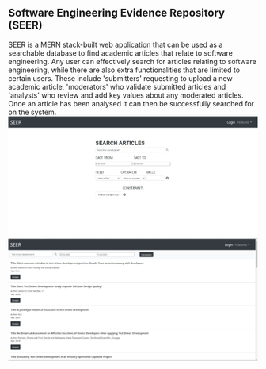 ## Software Engineering Evidence Repository (SEER)

SEER is a MERN stack-built web application that can be used as a searchable database to find academic articles that relate to software engineering. Any user can effectively search for articles relating to software engineering, while there are also extra functionalities that are limited to certain users. These include 'submitters' requesting to upload a new academic article, 'moderators' who validate submitted articles and 'analysts' who review and add key values about any moderated articles. Once an article has been analysed it can then be successfully searched for on the system.
<img align="center" src="demoimages/HomePage.JPG">
<img align="center" src="demoimages/ResultsPage.JPG">
